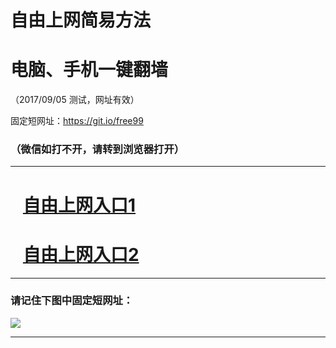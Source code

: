 ﻿# 自由上网简易方法

# 电脑、手机一键翻墙

（2017/09/05 测试，网址有效）

固定短网址：https://git.io/free99

### （微信如打不开，请转到浏览器打开）


***





# &nbsp;&nbsp; <a href="http://ft1907414064.fwq-tz1001.xyz/fwqtz01.html?t=090500131339 " target="_blank">自由上网入口1</a>
# &nbsp;&nbsp; <a href="http://ft1404420501.fwq-tz1002.xyz/fwqtz02.html?t=09050016748 " target="_blank">自由上网入口2</a>
***

### 请记住下图中固定短网址：

<img src="https://s3-us-west-2.amazonaws.com/fwq-1001/yjfq-20170905okok.png" /> 


***

